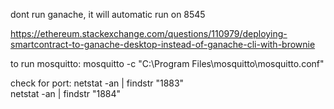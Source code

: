 
dont run ganache, it will automatic run on 8545

https://ethereum.stackexchange.com/questions/110979/deploying-smartcontract-to-ganache-desktop-instead-of-ganache-cli-with-brownie

to run mosquitto: mosquitto -c "C:\\Program Files\\mosquitto\\mosquitto.conf" 

check for port:
netstat -an | findstr "1883"                                                                                                  
netstat -an | findstr "1884"